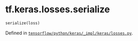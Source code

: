 <div itemscope itemtype="http://developers.google.com/ReferenceObject">
<meta itemprop="name" content="tf.keras.losses.serialize" />
</div>

# tf.keras.losses.serialize

``` python
serialize(loss)
```



Defined in [`tensorflow/python/keras/_impl/keras/losses.py`](https://www.tensorflow.org/code/tensorflow/python/keras/_impl/keras/losses.py).

